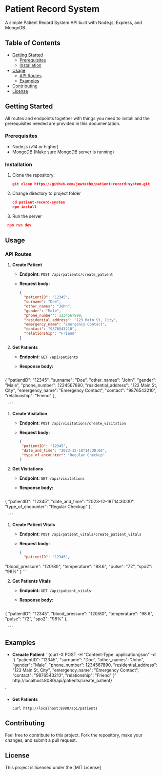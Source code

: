 # Patient Record System

A simple Patient Record System API built with Node.js, Express, and MongoDB.

## Table of Contents

- [Getting Started](#getting-started)
  - [Prerequisites](#prerequisites)
  - [Installation](#installation)
- [Usage](#usage)
  - [API Routes](#api-routes)
  - [Examples](#examples)
- [Contributing](#contributing)
- [License](#license)

## Getting Started
All routes and endpoints together with things you need to install and the prerequisites needed are provided in this documentation. 

### Prerequisites

- Node.js (v14 or higher)
- MongoDB (Make sure MongoDB server is running)

### Installation

1. Clone the repository:

   ```json
   git clone https://github.com/jewtechx/patient-record-system.git
   ```

2. Change directory to project folder

   ```json
   cd patient-record-system
   npm install
   ```
3. Run the server

  ```json
   npm run dev
  ```


## Usage

### API Routes

1. **Create Patient**
   - **Endpoint:** `POST /api/patients/create_patient`

   - **Request body:**
     ```json
     {
       "patientID": "12345",
       "surname": "Doe",
       "other_names": "John",
       "gender": "Male",
       "phone_number": 1234567890,
       "residential_address": "123 Main St, City",
       "emergency_name": "Emergency Contact",
       "contact": "9876543210",
       "relationship": "Friend"
     }
     ```

2. **Get Patients**
   - **Endpoint:** `GET /api/patients`

   - **Response body:**
     ```json
  {
    "patientID": "12345",
    "surname": "Doe",
    "other_names": "John",
    "gender": "Male",
    "phone_number": 1234567890,
    "residential_address": "123 Main St, City",
    "emergency_name": "Emergency Contact",
    "contact": "9876543210",
    "relationship": "Friend"
  },

     ```

1. **Create Visitation**
   - **Endpoint:** `POST /api/visitations/create_visitation`

   - **Request body:**
     ```json
     {
      "patientID": "12345",
      "date_and_time": "2023-12-18T14:30:00",
      "type_of_encounter": "Regular Checkup"
     }
     ```

2. **Get Visitations**
   - **Endpoint:** `GET /api/visitations`

   - **Response body:**
     ```json
  {
    "patientID": "12345",
    "date_and_time": "2023-12-18T14:30:00",
    "type_of_encounter": "Regular Checkup"
  },

     ```

1. **Create Patient Vitals**
   - **Endpoint:** `POST /api/patient_vitals/create_patient_vitals`

   - **Request body:**
     ```json
     {
       "patientID": "12345",
  "blood_pressure": "120/80",
  "temperature": "98.6",
  "pulse": "72",
  "spo2": "98%"
     }
     ```

2. **Get Patients Vitals**
   - **Endpoint:** `GET /api/patient_vitals`

   - **Response body:**
     ```json
  {
     "patientID": "12345",
    "blood_pressure": "120/80",
    "temperature": "98.6",
    "pulse": "72",
    "spo2": "98%"
  },

     ```


## Examples
 - **Creaate Patient**
  `
  {curl -X POST -H "Content-Type: application/json" -d '{
  "patientID": "12345",
  "surname": "Doe",
  "other_names": "John",
  "gender": "Male",
  "phone_number": 1234567890,
  "residential_address": "123 Main St, City",
  "emergency_name": "Emergency Contact",
  "contact": "9876543210",
  "relationship": "Friend"
  }'
 http://localhost:8080/api/patients/create_patient}

  `

- **Get Patients**

  `curl http://localhost:8080/api/patients`


## Contributing
Feel free to contribute to this project. Fork the repository, make your changes, and submit a pull request.

## License
This project is licensed under the [MIT License]


